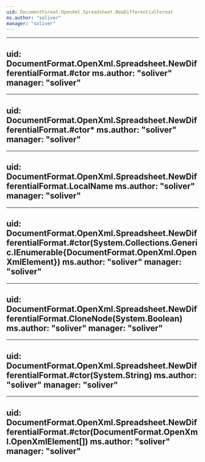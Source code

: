 ```yaml
---
uid: DocumentFormat.OpenXml.Spreadsheet.NewDifferentialFormat
ms.author: "soliver"
manager: "soliver"
---
```


---
uid: DocumentFormat.OpenXml.Spreadsheet.NewDifferentialFormat.#ctor
ms.author: "soliver"
manager: "soliver"
---

---
uid: DocumentFormat.OpenXml.Spreadsheet.NewDifferentialFormat.#ctor*
ms.author: "soliver"
manager: "soliver"
---

---
uid: DocumentFormat.OpenXml.Spreadsheet.NewDifferentialFormat.LocalName
ms.author: "soliver"
manager: "soliver"
---

---
uid: DocumentFormat.OpenXml.Spreadsheet.NewDifferentialFormat.#ctor(System.Collections.Generic.IEnumerable{DocumentFormat.OpenXml.OpenXmlElement})
ms.author: "soliver"
manager: "soliver"
---

---
uid: DocumentFormat.OpenXml.Spreadsheet.NewDifferentialFormat.CloneNode(System.Boolean)
ms.author: "soliver"
manager: "soliver"
---

---
uid: DocumentFormat.OpenXml.Spreadsheet.NewDifferentialFormat.#ctor(System.String)
ms.author: "soliver"
manager: "soliver"
---

---
uid: DocumentFormat.OpenXml.Spreadsheet.NewDifferentialFormat.#ctor(DocumentFormat.OpenXml.OpenXmlElement[])
ms.author: "soliver"
manager: "soliver"
---
